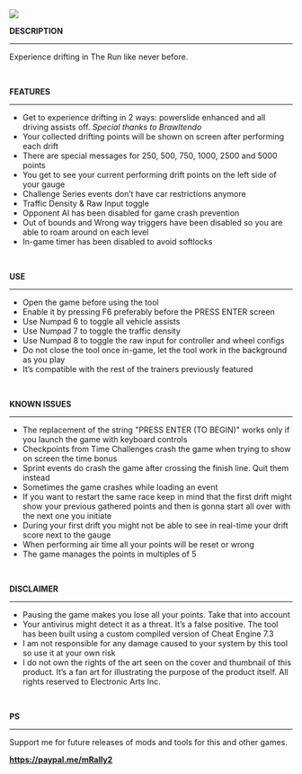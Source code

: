<img src="https://public-files.gumroad.com/z3ks6kc82sfn3nh21n4o9li1o45b">
<div class="rich-text">
   <p><strong>DESCRIPTION</strong></p>
   <hr>
   <p>Experience drifting in The Run like never before. </p>
   <p><br></p>
   <p><strong>FEATURES</strong></p>
   <hr>
   <ul>
      <li>Get to experience drifting in 2 ways: powerslide enhanced and all driving assists off. <em>Special thanks to Brawltendo</em></li>
      <li>Your collected drifting points will be shown on screen after performing each drift</li>
      <li>There are special messages for 250, 500, 750, 1000, 2500 and 5000 points</li>
      <li>You get to see your current performing drift points on the left side of your gauge</li>
      <li>Challenge Series events don’t have car restrictions anymore</li>
      <li>Traffic Density &amp; Raw Input toggle</li>
      <li>Opponent AI has been disabled for game crash prevention</li>
      <li>Out of bounds and Wrong way triggers have been disabled so you are able to roam around on each level</li>
      <li>In-game timer has been disabled to avoid softlocks<br></li>
   </ul>
   <p><br></p>
   <p><strong>USE</strong></p>
   <hr>
   <ul>
      <li>Open the game before using the tool</li>
      <li>Enable it by pressing F6 preferably before the PRESS ENTER screen</li>
      <li>Use Numpad 6 to toggle all vehicle assists</li>
      <li>Use Numpad 7 to toggle the traffic density</li>
      <li>Use Numpad 8 to toggle the raw input for controller and wheel configs</li>
      <li>Do not close the tool once in-game, let the tool work in the background as you play</li>
      <li>It’s compatible with the rest of the trainers previously featured<br></li>
   </ul>
   <p><br></p>
   <p><strong>KNOWN ISSUES</strong></p>
   <hr>
   <ul>
      <li>The replacement of the string "PRESS ENTER (TO BEGIN)" works only if you launch the game with keyboard controls</li>
      <li>Checkpoints from Time Challenges crash the game when trying to show on screen the time bonus</li>
      <li>Sprint events do crash the game after crossing the finish line. Quit them instead</li>
      <li>Sometimes the game crashes while loading an event</li>
      <li>If you want to restart the same race keep in mind that the first drift might show your previous gathered points and then is gonna start all over with the next one you initiate</li>
      <li>During your first drift you might not be able to see in real-time your drift score next to the gauge</li>
      <li>When performing air time all your points will be reset or wrong</li>
      <li>The game manages the points in multiples of 5<br></li>
   </ul>
   <p><br></p>
   <p><strong>DISCLAIMER</strong></p>
   <hr>
   <ul>
      <li>Pausing the game makes you lose all your points. Take that into account</li>
      <li>Your antivirus might detect it as a threat. It’s a false positive. The tool has been built using a custom compiled version of Cheat Engine 7.3</li>
      <li>I am not responsible for any damage caused to your system by this tool so use it at your own risk</li>
      <li>I do not own the rights of the art seen on the cover and thumbnail of this product. It’s a fan art for illustrating the purpose of the product itself. All rights reserved to Electronic Arts Inc.<br></li>
   </ul>
   <p><br></p>
   <p><strong>PS</strong></p>
   <hr>
   <p>Support me for future releases of mods and tools for this and other games.</p>
   <p><a target="_blank" rel="noopener noreferrer nofollow" href="https://paypal.me/mRally2"><strong>https://paypal.me/mRally2</strong></a></p>
</div>
